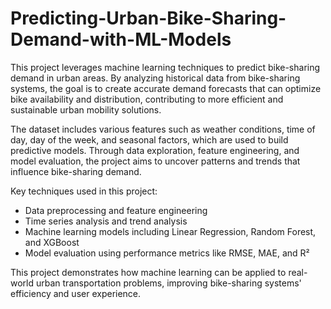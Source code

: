 # Predicting-Urban-Bike-Sharing-Demand-with-ML-Models

This project leverages machine learning techniques to predict bike-sharing demand in urban areas. By analyzing historical data from bike-sharing systems, the goal is to create accurate demand forecasts that can optimize bike availability and distribution, contributing to more efficient and sustainable urban mobility solutions.

The dataset includes various features such as weather conditions, time of day, day of the week, and seasonal factors, which are used to build predictive models. Through data exploration, feature engineering, and model evaluation, the project aims to uncover patterns and trends that influence bike-sharing demand.

Key techniques used in this project:
- Data preprocessing and feature engineering
- Time series analysis and trend analysis
- Machine learning models including Linear Regression, Random Forest, and XGBoost
- Model evaluation using performance metrics like RMSE, MAE, and R²

This project demonstrates how machine learning can be applied to real-world urban transportation problems, improving bike-sharing systems' efficiency and user experience.
